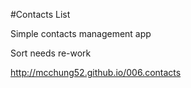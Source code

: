 #Contacts List

Simple contacts management app

Sort needs re-work

http://mcchung52.github.io/006.contacts